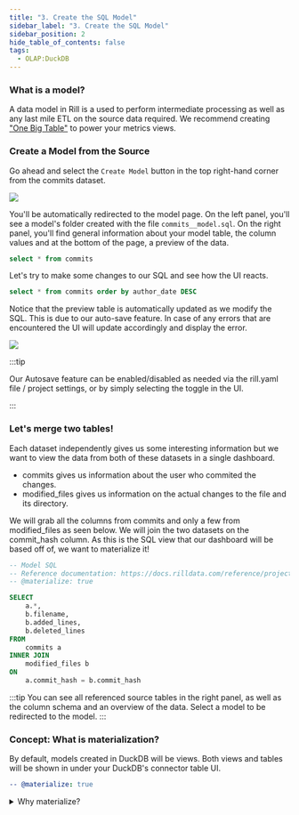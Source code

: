 ```yaml
---
title: "3. Create the SQL Model"
sidebar_label: "3. Create the SQL Model"
sidebar_position: 2
hide_table_of_contents: false
tags:
  - OLAP:DuckDB
---
```


### What is a model?
A data model in Rill is a used to perform intermediate processing as well as any last mile ETL on the source data required. We recommend creating <a href="https://docs.rilldata.com/build/models/#one-big-table-and-dashboarding" target="_blank">"One Big Table"</a> to power your metrics views. 

### Create a Model from the Source

Go ahead and select the `Create Model` button in the top right-hand corner from the commits dataset.

<img src = '/img/tutorials/102/Add-Model.gif' class='rounded-gif' />
<br />

You'll be automatically redirected to the model page. On the left panel, you'll see a model's folder created with the file `commits__model.sql`. On the right panel, you'll find general information about your model table, the column values and at the bottom of the page, a preview of the data.

```SQL
select * from commits
```

Let's try to make some changes to our SQL and see how the UI reacts.

```SQL
select * from commits order by author_date DESC
```
Notice that the preview table is automatically updated as we modify the SQL. This is due to our auto-save feature. In case of any errors that are encountered the UI will update accordingly and display the error.


<img src = '/img/tutorials/102/Model-SQL.gif' class='rounded-gif' />
<br />



:::tip
 
 Our Autosave feature can be enabled/disabled as needed via the rill.yaml file / project settings, or by simply selecting the toggle in the UI.

:::


### Let's merge two tables!

Each dataset independently gives us some interesting information but we want to view the data from both of these datasets in a single dashboard.
- commits gives us information about the user who commited the changes.
- modified_files gives us information on the actual changes to the file and its directory.

We will grab all the columns from commits and only a few from modified_files as seen below. We will join the two datasets on the commit_hash column. As this is the SQL view that our dashboard will be based off of, we want to materialize it!

```SQL
-- Model SQL
-- Reference documentation: https://docs.rilldata.com/reference/project-files/models
-- @materialize: true

SELECT
    a.*,
    b.filename,
    b.added_lines,
    b.deleted_lines
FROM
    commits a
INNER JOIN
    modified_files b
ON
    a.commit_hash = b.commit_hash
```

:::tip 
You can see all referenced source tables in the right panel, as well as the column schema and an overview of the data. Select a model to be redirected to the model.
:::
### Concept: What is materialization?

By default, models created in DuckDB will be views. Both views and tables will be shown in under your DuckDB's connector table UI.

```yaml
-- @materialize: true
```
<details>
  <summary>Why materialize?</summary>
  
   You may experience some improved performance materializing SQL views for intermediate models in the case of complex SQL or large data. We generally recommend materializing finals models that power dashboards.  However, you might experience some degradation of modeling experience [auto-save feature] for some specific situations including cross joins.

</details>